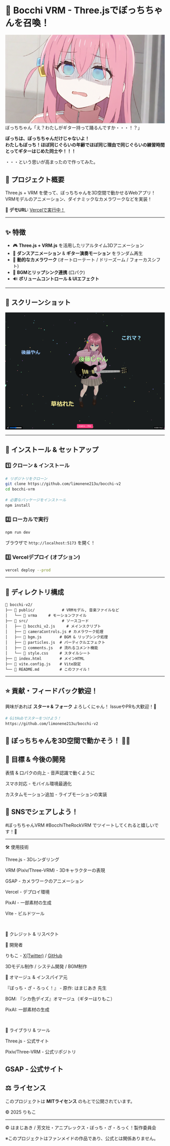 # 🎸 Bocchi VRM - Three.jsでぼっちちゃんを召喚！

![Bocchi](github/png/bocchi-001.png)  
ぼっちちゃん「え？わたしがギター持って踊るんですか・・・！？」 

**ぼっちは、ぼっちちゃんだけじゃないよ！**  
**わたしもぼっち！ほぼ同じぐらいの年齢でほぼ同じ理由で同じぐらいの練習時間とってギターはじめた同士や！！！**  

・・・という思いが高まったので作ってみた。

## 🚀 プロジェクト概要
Three.js + VRM を使って、ぼっちちゃんを3D空間で動かせるWebアプリ！  
VRMモデルのアニメーション、ダイナミックなカメラワークなどを実装！  

🔗 **デモURL:** [Vercelで実行中！](https://bocchi-v2.vercel.app/)

---

## ✨ 特徴
- 🎮 **Three.js + VRM.js** を活用したリアルタイム3Dアニメーション
- 💃 **ダンスアニメーション** & **ギター演奏モーション** をランダム再生
- 🎥 **動的なカメラワーク** (オートローテート / ドリーズーム / フォーカスシフト)
- 🎵 **BGMとリップシンク連携** (口パク)
- 🔊 **ボリュームコントロール & UIエフェクト**

---

## 📸 スクリーンショット
![Bocchi VRM Demo](github/png/vercel-demo.png)

---

## 🔧 インストール & セットアップ
### **1️⃣ クローン & インストール**
```sh
# リポジトリをクローン
git clone https://github.com/limonene213u/bocchi-v2
cd bocchi-vrm

# 必要なパッケージをインストール
npm install
```

### **2️⃣ ローカルで実行**
```sh
npm run dev
```
ブラウザで `http://localhost:5173` を開く！

### **3️⃣ Vercelデプロイ (オプション)**
```sh
vercel deploy --prod
```

---

## 📂 ディレクトリ構成
```
📂 bocchi-v2/
├── 📂 public/            # VRMモデル, 音楽ファイルなど
│   └── 📂 vrma     # モーションファイル
├── 📂 src/               # ソースコード
│   ├── 📜 bocchi_v2.js     # メインスクリプト
│   ├── 📜 cameraControls.js # カメラワーク処理
│   ├── 📜 bgm.js        # BGM & リップシンク処理
│   ├── 📜 particles.js  # パーティクルエフェクト
│   ├── 📜 comments.js   # 流れるコメント機能
│   └── 📜 style.css     # スタイルシート
├── 📜 index.html        # メインHTML
├── 📜 vite.config.js    # Vite設定
└── 📜 README.md         # このファイル！
```

---

## ⭐ 貢献・フィードバック歓迎！
興味があれば **スター⭐ & フォーク** よろしくにゃん！
IssueやPRも大歓迎！🐾

```sh
# GitHubでスターをつけよう！
https://github.com/limonene213u/bocchi-v2
```

🐾 **ぼっちちゃんを3D空間で動かそう！** 🎸🔥
---

## 🎯 目標 & 今後の開発

表情 & 口パクの向上 - 音声認識で動くように

スマホ対応 - モバイル環境最適化

カスタムモーション追加 - ライブモーションの実装

## 📢 SNSでシェアしよう！

#ぼっちちゃんVRM #BocchiTheRockVRM でツイートしてくれると嬉しいです！🐾

---
🛠️ 使用技術

Three.js - 3Dレンダリング

VRM (Pixiv/Three-VRM) - 3Dキャラクターの表現

GSAP - カメラワークのアニメーション

Vercel - デプロイ環境

PixAI - 一部素材の生成

Vite - ビルドツール

<br>

🎵 クレジット & リスペクト

🔹 開発者

りもこ - [X(Twitter)](https://x.com/limonene_citrus) / [GitHub](https://github.com/limonene213u)

3Dモデル制作 / システム開発 / BGM制作



🔹 オマージュ & インスパイア元

『ぼっち・ざ・ろっく！』 - 原作: はまじあき 先生

BGM: 『シカ色デイズ』オマージュ（ギターはりもこ）

PixAI: 一部素材の生成

<br>

🔹 ライブラリ & ツール

Three.js - 公式サイト

Pixiv/Three-VRM - 公式リポジトリ

GSAP - 公式サイト
---

## ⚖ ライセンス
このプロジェクトは **MITライセンス** のもとで公開されています。

© 2025 りもこ

---

© はまじあき / 芳文社・アニプレックス・ぼっち・ざ・ろっく！製作委員会

※このプロジェクトはファンメイドの作品であり、公式とは関係ありません。